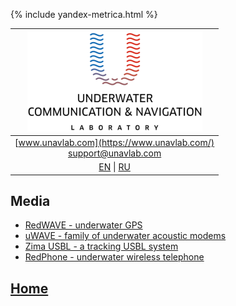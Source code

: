  {% include yandex-metrica.html %}

| ![logo](/documentation/sm_logo.png) |
| :---: |
| [www.unavlab.com](https://www.unavlab.com/) <br/> [support@unavlab.com](mailto:support@unavlab.com) |
| [EN](media_videos_en.md) \| [RU](media_videos_ru.md) |

## Media

* [RedWAVE - underwater GPS](/documentation/EN/RedWAVE/media.md)
* [uWAVE - family of underwater acoustic modems](/documentation/EN/uWAVE/media.md)
* [Zima USBL - a tracking USBL system](/documentation/EN/Zima/media.md)
* [RedPhone - underwater wireless telephone](/documentation/EN/RedPhone/media.md)

## [Home](README.md)
